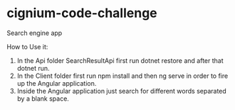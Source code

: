 # cignium-code-challenge
Search engine app

How to Use it:

1. In the Api folder SearchResultApi first run dotnet restore and after that dotnet run.
2. In the Client folder first run npm install and then ng serve in order to fire up the Angular application.
3. Inside the Angular application just search for different words separated by a blank space.
